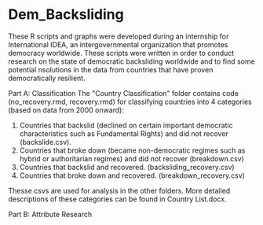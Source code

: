 # Dem_Backsliding

These R scripts and graphs were developed during an internship for International IDEA, an intergovernmental organization that promotes democracy worldwide. These scripts were written in order to conduct research on the state of democratic backsliding worldwide and to find some potential nsolutions in the data from countries that have proven democratically resilient. 


Part A: Classification
The "Country Classification" folder contains code (no_recovery.rmd, recovery.rmd) for classifying countries into 4 categories (based on data from 2000 onward):
1. Countries that backslid (declined on certain important democratic characteristics such as Fundamental Rights) and did not recover (backslide.csv).
2. Countries that broke down (became non-democratic regimes such as hybrid or authoritarian regimes) and did not recover (breakdown.csv)
3. Countries that backslid and recovered. (backsliding_recovery.csv)
4. Countries that broke down and recovered. (breakdown_recovery.csv)

Thesse csvs are used for analysis in the other folders. More detailed descriptions of these categories can be found in Country List.docx.

Part B: Attribute Research



